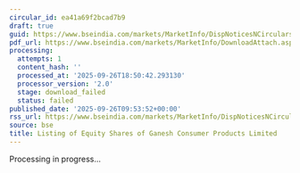 ```yaml
---
circular_id: ea41a69f2bcad7b9
draft: true
guid: https://www.bseindia.com/markets/MarketInfo/DispNoticesNCirculars.aspx?Noticeid={28BF8A7C-1DAA-41D7-9367-0D593B3C48CE}&noticeno=20250926-18&dt=09/26/2025&icount=18&totcount=76&flag=0
pdf_url: https://www.bseindia.com/markets/MarketInfo/DownloadAttach.aspx?id=20250926-18&attachedId=
processing:
  attempts: 1
  content_hash: ''
  processed_at: '2025-09-26T18:50:42.293130'
  processor_version: '2.0'
  stage: download_failed
  status: failed
published_date: '2025-09-26T09:53:52+00:00'
rss_url: https://www.bseindia.com/markets/MarketInfo/DispNoticesNCirculars.aspx?Noticeid={28BF8A7C-1DAA-41D7-9367-0D593B3C48CE}&noticeno=20250926-18&dt=09/26/2025&icount=18&totcount=76&flag=0
source: bse
title: Listing of Equity Shares of Ganesh Consumer Products Limited
---
```


Processing in progress...